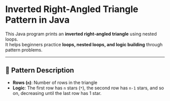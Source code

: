 # Inverted Right-Angled Triangle Pattern in Java

This Java program prints an **inverted right-angled triangle** using nested loops.  
It helps beginners practice **loops, nested loops, and logic building** through pattern problems.

---

## 📌 Pattern Description

- **Rows (`n`)**: Number of rows in the triangle  
- **Logic**: The first row has `n` stars (`*`), the second row has `n-1` stars, and so on, decreasing until the last row has 1 star.  

